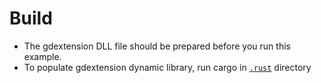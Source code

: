 # Build

- The gdextension DLL file should be prepared before you run this example.
- To populate gdextension dynamic library, run cargo in [`.rust`](.rust) directory

